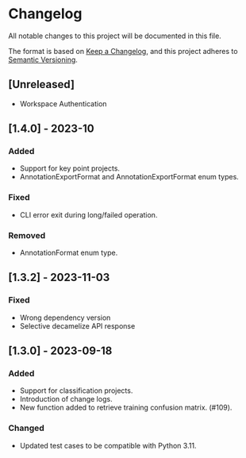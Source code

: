 # Changelog

All notable changes to this project will be documented in this file.

The format is based on [Keep a Changelog](https://keepachangelog.com/en/1.0.0/),
and this project adheres to [Semantic Versioning](https://semver.org/spec/v2.0.0.html).

## [Unreleased]

- Workspace Authentication

## [1.4.0] - 2023-10

### Added

- Support for key point projects.
- AnnotationExportFormat and AnnotationExportFormat enum types.

### Fixed

- CLI error exit during long/failed operation.

### Removed

- AnnotationFormat enum type.

## [1.3.2] - 2023-11-03

### Fixed

- Wrong dependency version
- Selective decamelize API response

## [1.3.0] - 2023-09-18

### Added

- Support for classification projects.
- Introduction of change logs.
- New function added to retrieve training confusion matrix. (#109).

### Changed

- Updated test cases to be compatible with Python 3.11.
